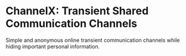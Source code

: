 # ChannelX: Transient Shared Communication Channels
Simple and anonymous online transient communication channels while hiding important personal information.
